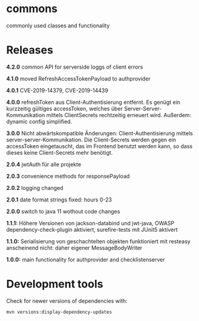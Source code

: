 # commons
commonly used classes and functionality

# Releases

__4.2.0__ common API for serverside loggs of client errors

__4.1.0__ moved RefreshAccessTokenPayload to authprovider

__4.0.1__ CVE-2019-14379, CVE-2019-14439

__4.0.0__ refreshToken aus Client-Authentisierung entfernt. Es genügt ein kurzzeitig gültiges accessToken, welches über Server-Server-Kommunikation mittels ClientSecrets rechtzeitig erneuert wird. Außerdem: dynamic config simplified.

__3.0.0__ Nicht abwärtskompatible Änderungen: Client-Authentisierung mittels server-server-Kommunikation. Die Client-Secrets werden gegen ein accessToken eingetauscht, das im Frontend benutzt werden kann, so dass dieses keine Client-Secrets mehr benötigt.

__2.0.4__ jwtAuth für alle projekte

__2.0.3__ convenience methods for responsePayload

__2.0.2__ logging changed

__2.0.1__ date format strings fixed: hours 0-23

__2.0.0__ switch to java 11 wothout code changes

__1.1.1:__ Höhere Versionen von jackson-databind und jwt-java, OWASP dependency-check-plugin aktiviert, surefire-tests mit JUnit5 aktivert

__1.1.0:__ Serialisierung von geschachtelten objekten funktioniert mit resteasy anscheinend nicht: daher eigener MessageBodyWriter

__1.0.0:__ main functionality for authprovider and checklistenserver

# Development tools

Check for newer versions of dependencies with:

	mvn versions:display-dependency-updates

